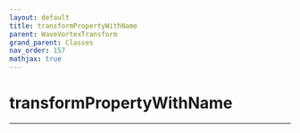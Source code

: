 ```yaml
---
layout: default
title: transformPropertyWithName
parent: WaveVortexTransform
grand_parent: Classes
nav_order: 157
mathjax: true
---
```


#  transformPropertyWithName




---

